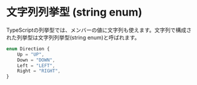 # 文字列列挙型 \(string enum\)

TypeScriptの列挙型では、メンバーの値に文字列も使えます。文字列で構成された列挙型は文字列列挙型\(string enum\)と呼ばれます。

```typescript
enum Direction {
    Up = "UP",
    Down = "DOWN",
    Left = "LEFT",
    Right = "RIGHT",
}
```

